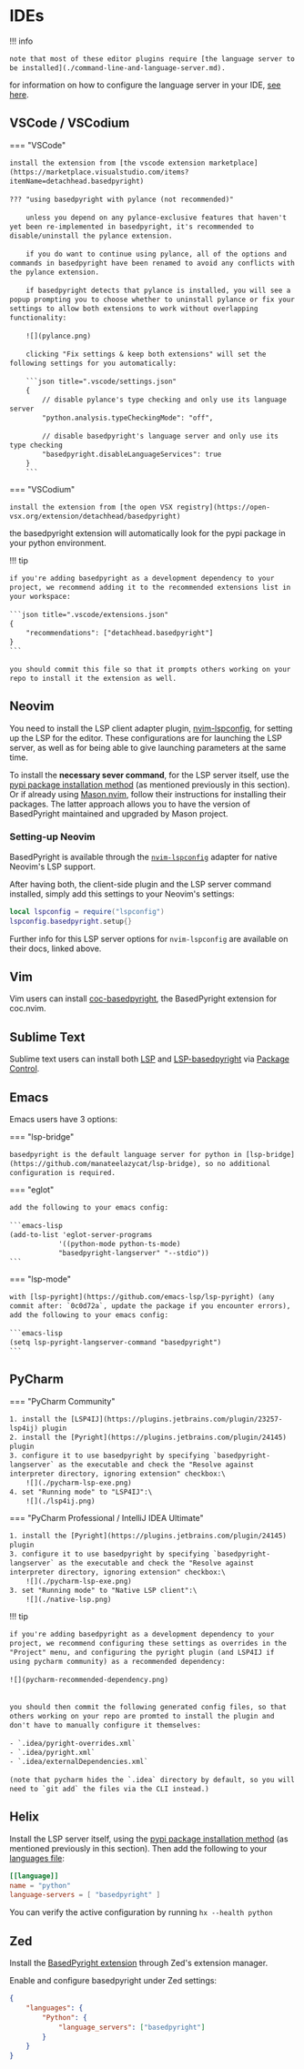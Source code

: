# IDEs

!!! info

    note that most of these editor plugins require [the language server to be installed](./command-line-and-language-server.md).

for information on how to configure the language server in your IDE, [see here](../configuration/language-server-settings.md#where-do-i-configure-these-settings).

## VSCode / VSCodium

=== "VSCode"

    install the extension from [the vscode extension marketplace](https://marketplace.visualstudio.com/items?itemName=detachhead.basedpyright)

    ??? "using basedpyright with pylance (not recommended)"

        unless you depend on any pylance-exclusive features that haven't yet been re-implemented in basedpyright, it's recommended to disable/uninstall the pylance extension.

        if you do want to continue using pylance, all of the options and commands in basedpyright have been renamed to avoid any conflicts with the pylance extension.

        if basedpyright detects that pylance is installed, you will see a popup prompting you to choose whether to uninstall pylance or fix your settings to allow both extensions to work without overlapping functionality:

        ![](pylance.png)

        clicking "Fix settings & keep both extensions" will set the following settings for you automatically:

        ```json title=".vscode/settings.json"
        {
            // disable pylance's type checking and only use its language server
            "python.analysis.typeCheckingMode": "off",

            // disable basedpyright's language server and only use its type checking
            "basedpyright.disableLanguageServices": true
        }
        ```

=== "VSCodium"

    install the extension from [the open VSX registry](https://open-vsx.org/extension/detachhead/basedpyright)

the basedpyright extension will automatically look for the pypi package in your python environment.

!!! tip

    if you're adding basedpyright as a development dependency to your project, we recommend adding it to the recommended extensions list in your workspace:

    ```json title=".vscode/extensions.json"
    {
        "recommendations": ["detachhead.basedpyright"]
    }
    ```

    you should commit this file so that it prompts others working on your repo to install it the extension as well.

## Neovim

You need to install the LSP client adapter plugin,
[nvim-lspconfig](https://github.com/neovim/nvim-lspconfig), for setting up the
LSP for the editor. These configurations are for launching the LSP server,
as well as for being able to give launching parameters at the same time.

To install the **necessary sever command**, for the LSP server itself, use the
[pypi package installation method](./command-line-and-language-server.md) (as
mentioned previously in this section). Or if already using
[Mason.nvim](https://github.com/williamboman/mason.nvim), follow their
instructions for installing their packages. The latter approach allows you to
have the version of BasedPyright maintained and upgraded by Mason project.

### Setting-up Neovim

BasedPyright is available through the
[`nvim-lspconfig`](https://github.com/neovim/nvim-lspconfig/blob/master/doc/configs.md#basedpyright)
adapter for native Neovim's LSP support.

After having both, the client-side plugin and the LSP server command installed,
simply add this settings to your Neovim's settings:

```lua
local lspconfig = require("lspconfig")
lspconfig.basedpyright.setup{}
```

Further info for this LSP server options for `nvim-lspconfig` are available on
their docs, linked above.

## Vim

Vim users can install [coc-basedpyright](https://github.com/fannheyward/coc-basedpyright), the BasedPyright extension for coc.nvim.

## Sublime Text

Sublime text users can install both [LSP](https://packagecontrol.io/packages/LSP) and [LSP-basedpyright](https://packagecontrol.io/packages/LSP-basedpyright) via [Package Control](https://packagecontrol.io).

## Emacs

Emacs users have 3 options:

=== "lsp-bridge"

    basedpyright is the default language server for python in [lsp-bridge](https://github.com/manateelazycat/lsp-bridge), so no additional configuration is required.

=== "eglot"

    add the following to your emacs config:

    ```emacs-lisp
    (add-to-list 'eglot-server-programs
                '((python-mode python-ts-mode)
                "basedpyright-langserver" "--stdio"))
    ```

=== "lsp-mode"

    with [lsp-pyright](https://github.com/emacs-lsp/lsp-pyright) (any commit after: `0c0d72a`, update the package if you encounter errors), add the following to your emacs config:

    ```emacs-lisp
    (setq lsp-pyright-langserver-command "basedpyright")
    ```

## PyCharm

=== "PyCharm Community"

    1. install the [LSP4IJ](https://plugins.jetbrains.com/plugin/23257-lsp4ij) plugin
    2. install the [Pyright](https://plugins.jetbrains.com/plugin/24145) plugin
    3. configure it to use basedpyright by specifying `basedpyright-langserver` as the executable and check the "Resolve against interpreter directory, ignoring extension" checkbox:\
        ![](./pycharm-lsp-exe.png)
    4. set "Running mode" to "LSP4IJ":\
        ![](./lsp4ij.png)

=== "PyCharm Professional / IntelliJ IDEA Ultimate"

    1. install the [Pyright](https://plugins.jetbrains.com/plugin/24145) plugin
    3. configure it to use basedpyright by specifying `basedpyright-langserver` as the executable and check the "Resolve against interpreter directory, ignoring extension" checkbox:\
        ![](./pycharm-lsp-exe.png)
    3. set "Running mode" to "Native LSP client":\
        ![](./native-lsp.png)

!!! tip

    if you're adding basedpyright as a development dependency to your project, we recommend configuring these settings as overrides in the "Project" menu, and configuring the pyright plugin (and LSP4IJ if using pycharm community) as a recommended dependency:

    ![](pycharm-recommended-dependency.png)


    you should then commit the following generated config files, so that others working on your repo are promted to install the plugin and don't have to manually configure it themselves:

    - `.idea/pyright-overrides.xml`
    - `.idea/pyright.xml`
    - `.idea/externalDependencies.xml`

    (note that pycharm hides the `.idea` directory by default, so you will need to `git add` the files via the CLI instead.)

## Helix

Install the LSP server itself, using the [pypi package installation method](./command-line-and-language-server.md) (as mentioned previously in this section).
Then add the following to your [languages file](https://docs.helix-editor.com/languages.html):

```toml
[[language]]
name = "python"
language-servers = [ "basedpyright" ]
```

You can verify the active configuration by running `hx --health python`

## Zed

Install the [BasedPyright extension](https://github.com/m1guer/basedpyright-zed) through Zed's extension manager.

Enable and configure basedpyright under Zed settings:

```json
{
    "languages": {
        "Python": {
            "language_servers": ["basedpyright"]
        }
    }
}
```
